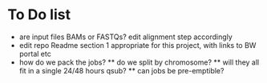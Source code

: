 To Do list
==========

* are input files BAMs or FASTQs? edit alignment step accordingly
* edit repo Readme section 1 appropriate for this project, with links to BW portal etc
* how do we pack the jobs? 
** do we split by chromosome? 
** will they all fit in a single 24/48 hours qsub? 
** can jobs be pre-emptible? 
